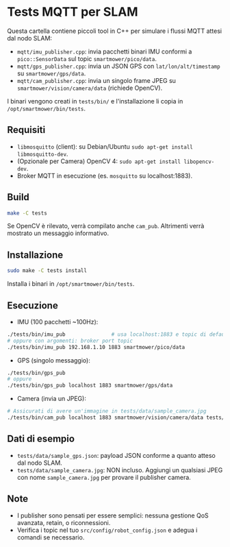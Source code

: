 # Tests MQTT per SLAM

Questa cartella contiene piccoli tool in C++ per simulare i flussi MQTT attesi dal nodo SLAM:

- `mqtt/imu_publisher.cpp`: invia pacchetti binari IMU conformi a `pico::SensorData` sul topic `smartmower/pico/data`.
- `mqtt/gps_publisher.cpp`: invia un JSON GPS con `lat/lon/alt/timestamp` su `smartmower/gps/data`.
- `mqtt/cam_publisher.cpp`: invia un singolo frame JPEG su `smartmower/vision/camera/data` (richiede OpenCV).

I binari vengono creati in `tests/bin/` e l'installazione li copia in `/opt/smartmower/bin/tests`.

## Requisiti
- `libmosquitto` (client): su Debian/Ubuntu `sudo apt-get install libmosquitto-dev`.
- (Opzionale per Camera) OpenCV 4: `sudo apt-get install libopencv-dev`.
- Broker MQTT in esecuzione (es. `mosquitto` su localhost:1883).

## Build

```bash
make -C tests
```

Se OpenCV è rilevato, verrà compilato anche `cam_pub`. Altrimenti verrà mostrato un messaggio informativo.

## Installazione

```bash
sudo make -C tests install
```

Installa i binari in `/opt/smartmower/bin/tests`.

## Esecuzione

- IMU (100 pacchetti ~100Hz):

```bash
./tests/bin/imu_pub               # usa localhost:1883 e topic di default
# oppure con argomenti: broker port topic
./tests/bin/imu_pub 192.168.1.10 1883 smartmower/pico/data
```

- GPS (singolo messaggio):

```bash
./tests/bin/gps_pub
# oppure
./tests/bin/gps_pub localhost 1883 smartmower/gps/data
```

- Camera (invia un JPEG):

```bash
# Assicurati di avere un'immagine in tests/data/sample_camera.jpg
./tests/bin/cam_pub localhost 1883 smartmower/vision/camera/data tests/data/sample_camera.jpg
```

## Dati di esempio
- `tests/data/sample_gps.json`: payload JSON conforme a quanto atteso dal nodo SLAM.
- `tests/data/sample_camera.jpg`: NON incluso. Aggiungi un qualsiasi JPEG con nome `sample_camera.jpg` per provare il publisher camera.

## Note
- I publisher sono pensati per essere semplici: nessuna gestione QoS avanzata, retain, o riconnessioni.
- Verifica i topic nel tuo `src/config/robot_config.json` e adegua i comandi se necessario.
